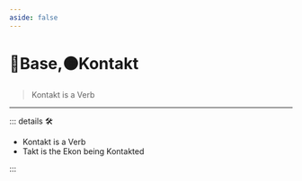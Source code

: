 ```yaml
---
aside: false
---
```

# 🔷<soma>Base</soma>,🟠<motor>Kontakt</motor>

> Kontakt is a Verb

---

<!-- =================================================== -->
<!-- =================================================== -->
<!-- =================================================== -->
<!-- =================================================== -->
<!-- =================================================== -->
::: details 🛠

- Kontakt is a Verb
- Takt is the Ekon being Kontakted

:::
